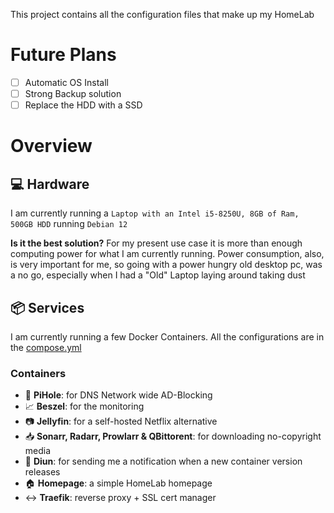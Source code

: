 This project contains all the configuration files that make up my HomeLab

# Future Plans

- [ ] Automatic OS Install
- [ ] Strong Backup solution
- [ ] Replace the HDD with a SSD

# Overview

## 💻 Hardware

I am currently running a `Laptop with an Intel i5-8250U, 8GB of Ram, 500GB HDD` running `Debian 12`

**Is it the best solution?**
For my present use case it is more than enough computing power for what I am currently running. Power consumption, also, is very important for me, so going with a power hungry old desktop pc, was a no go, especially when I had a "Old" Laptop laying around taking dust

## 📦 Services

I am currently running a few Docker Containers. All the configurations are in the [compose.yml](https://github.com/Mat12143/HomeLab/blob/main/compose.yaml)

### Containers
- 🛜 **PiHole**: for DNS Network wide AD-Blocking
- 📈 **Beszel**: for the monitoring
- 📷 **Jellyfin**: for a self-hosted Netflix alternative
- 📥 **Sonarr, Radarr, Prowlarr & QBittorent**: for downloading no-copyright media
- 🔔 **Diun**: for sending me a notification when a new container version releases
- 🏠 **Homepage**: a simple HomeLab homepage
- ↔️ **Traefik**: reverse proxy + SSL cert manager
